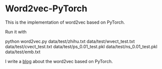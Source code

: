 Word2vec-PyTorch
====

This is the implementation of word2vec based on PyTorch.

Run it with

python word2vec.py data/test/zhihu.txt data/test/wvect_test.txt data/test/cvect_test.txt data/test/ps_0.01_test.pkl data/test/ns_0.01_test.pkl data/test/emb.txt


I write a [blog](https://adoni.github.io/2017/11/08/word2vec-pytorch/) about the word2vec based on PyTorch.
